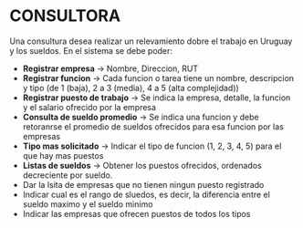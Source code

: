# CONSULTORA

Una consultura desea realizar un relevamiento dobre el trabajo en Uruguay y los sueldos. En el sistema se debe poder:

- **Registrar empresa** -> Nombre, Direccion, RUT
- **Registrar funcion** -> Cada funcion o tarea tiene un nombre, descripcion y tipo (de 1 (baja), 2 a 3 (media), 4 a 5 (alta complejidad))
- **Registrar puesto de trabajo** -> Se indica la empresa, detalle, la funcion y el salario ofrecido por la empresa
- **Consulta de sueldo promedio** -> Se indica una funcion y debe retoranrse el promedio de sueldos ofrecidos para esa funcion por las empresas
- **Tipo mas solicitado** -> Indicar el tipo de funcion (1, 2, 3, 4, 5) para el que hay mas puestos
- **Listas de sueldos** -> Obtener los puestos ofrecidos, ordenados decreciente por sueldo.
- Dar la lsita de empresas que no tienen ningun puesto registrado
- Indicar cual es el rango de sluedos, es decir, la diferencia entre el sueldo maximo y el sueldo minimo
- Indicar las empresas que ofrecen puestos de todos los tipos